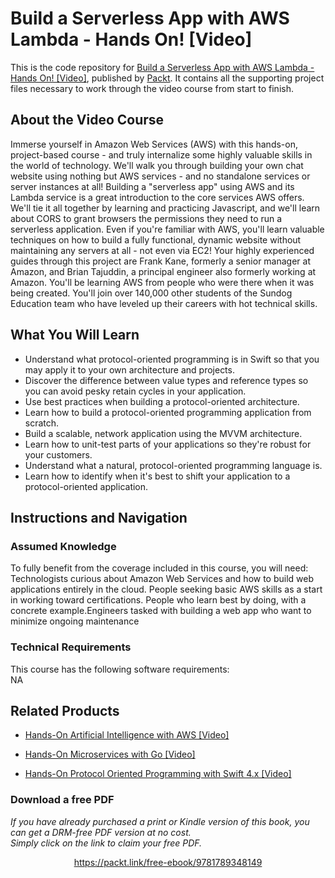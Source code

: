 # Build a Serverless App with AWS Lambda - Hands On! [Video]
This is the code repository for [Build a Serverless App with AWS Lambda - Hands On! [Video]](https://www.packtpub.com/application-development/hands-protocol-oriented-programming-swift-4x-video?utm_source=github&utm_medium=repository&utm_campaign=9781789610307), published by [Packt](https://www.packtpub.com/?utm_source=github). It contains all the supporting project files necessary to work through the video course from start to finish.
## About the Video Course
Immerse yourself in Amazon Web Services (AWS) with this hands-on, project-based course - and truly internalize some highly valuable skills in the world of technology. We'll walk you through building your own chat website using nothing but AWS services - and no standalone services or server instances at all! Building a "serverless app" using AWS and its Lambda service is a great introduction to the core services AWS offers. We'll tie it all together by learning and practicing Javascript, and we'll learn about CORS to grant browsers the permissions they need to run a serverless application. Even if you're familiar with AWS, you'll learn valuable techniques on how to build a fully functional, dynamic website without maintaining any servers at all - not even via EC2! Your highly experienced guides through this project are Frank Kane, formerly a senior manager at Amazon, and Brian Tajuddin, a principal engineer also formerly working at Amazon. You'll be learning AWS from people who were there when it was being created. You'll join over 140,000 other students of the Sundog Education team who have leveled up their careers with hot technical skills.

<H2>What You Will Learn</H2>
<DIV class=book-info-will-learn-text>
<UL>
<LI>Understand what protocol-oriented programming is in Swift so that you may apply it to your own architecture and projects.&nbsp; 
<LI>Discover the difference between value types and reference types so you can avoid pesky retain cycles in your application.&nbsp; 
<LI>Use best practices when building a protocol-oriented architecture.&nbsp; 
<LI>Learn how to build a protocol-oriented programming application from scratch. 
<LI>Build a scalable, network application using the MVVM architecture.&nbsp; 
<LI>Learn how to unit-test parts of your applications so they're robust for your customers.&nbsp; 
<LI>Understand what a natural, protocol-oriented programming language is.&nbsp; 
<LI>Learn how to identify when it's best to shift your application to a protocol-oriented application. </LI></UL></DIV>

## Instructions and Navigation
### Assumed Knowledge
To fully benefit from the coverage included in this course, you will need:<br/>
Technologists curious about Amazon Web Services and how to build web applications entirely in the cloud. People seeking basic AWS skills as a start in working toward certifications. People who learn best by doing, with a concrete example.Engineers tasked with building a web app who want to minimize ongoing maintenance
### Technical Requirements
This course has the following software requirements:<br/>
NA

## Related Products
* [Hands-On Artificial Intelligence with AWS [Video]](https://www.packtpub.com/application-development/hands-protocol-oriented-programming-swift-4x-video?utm_source=github&utm_medium=repository&utm_campaign=9781789610307)

* [Hands-On Microservices with Go [Video]](https://www.packtpub.com/application-development/hands-protocol-oriented-programming-swift-4x-video?utm_source=github&utm_medium=repository&utm_campaign=9781789610307)

* [Hands-On Protocol Oriented Programming with Swift 4.x [Video]](https://www.packtpub.com/application-development/hands-protocol-oriented-programming-swift-4x-video?utm_source=github&utm_medium=repository&utm_campaign=9781789610307)

### Download a free PDF

 <i>If you have already purchased a print or Kindle version of this book, you can get a DRM-free PDF version at no cost.<br>Simply click on the link to claim your free PDF.</i>
<p align="center"> <a href="https://packt.link/free-ebook/9781789348149">https://packt.link/free-ebook/9781789348149 </a> </p>